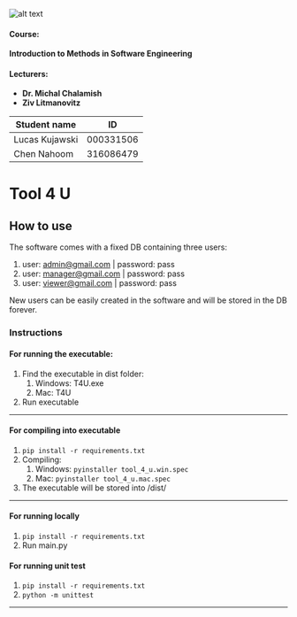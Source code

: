 ![alt text](https://www.hit.ac.il/.upload/academic-entrepreneurship/iris/partners/shenkarLogo.jpg "Shenkar")

#### Course: ####
**Introduction to Methods in Software Engineering**
#### Lecturers: ####
* **Dr. Michal Chalamish**
* **Ziv Litmanovitz**

 Student name       | ID
| -------------     |-------------
| Lucas Kujawski    | 000331506
| Chen Nahoom       | 316086479



Tool 4 U
=====================================
## How to use ##
The software comes with a fixed DB containing three users:
1. user: admin@gmail.com | password: pass
2. user: manager@gmail.com | password: pass
3. user: viewer@gmail.com | password: pass

New users can be easily created in the software and will be stored in the DB forever.



### Instructions ###
#### For running the executable: ####
1. Find the executable in dist folder:
    1. Windows: T4U.exe
    2. Mac: T4U 
2. Run executable
________________
#### For compiling into executable ####
1. ```pip install -r requirements.txt```
2.  Compiling:
    1. Windows: ```pyinstaller tool_4_u.win.spec```
    2. Mac: ```pyinstaller tool_4_u.mac.spec```
3. The executable will be stored into /dist/
________________
#### For running locally #### 
1. ```pip install -r requirements.txt```
2. Run main.py

#### For running unit test ####
1. ```pip install -r requirements.txt```
2.  ```python -m unittest```

________________

